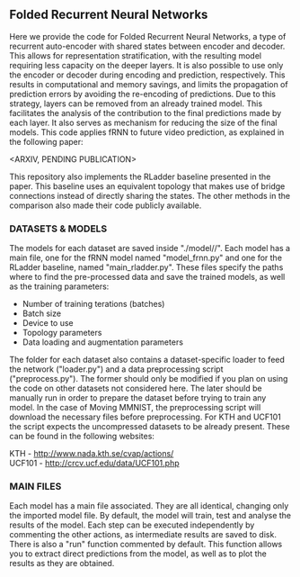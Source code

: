 ## Folded Recurrent Neural Networks

Here we provide the code for Folded Recurrent Neural Networks, a type of recurrent auto-encoder with shared states between encoder and decoder. This allows for representation stratification, with the resulting model requiring less capacity on the deeper layers. It is also possible to use only the encoder or decoder during encoding and prediction, respectively. This results in computational and memory savings, and limits the propagation of prediction errors by avoiding the re-encoding of predictions. Due to this strategy, layers can be removed from an already trained model. This facilitates the analysis of the contribution to the final predictions made by each layer. It also serves as mechanism for reducing the size of the final models. This code applies fRNN to future video prediction, as explained in the following paper:

<ARXIV, PENDING PUBLICATION>

This repository also implements the RLadder baseline presented in the paper. This baseline uses an equivalent topology that makes use of bridge connections instead of directly sharing the states. The other methods in the comparison also made their code publicly available.

### DATASETS & MODELS
The models for each dataset are saved inside "./model/<dataset>/". Each model has a main file, one for the fRNN model
named "model_frnn.py" and one for the RLadder baseline, named "main_rladder.py". These files specify the paths where
to find the pre-processed data and save the trained models, as well as the training parameters:

- Number of training terations (batches)
- Batch size
- Device to use
- Topology parameters
- Data loading and augmentation parameters

The folder for each dataset also contains a dataset-specific loader to feed the network ("loader.py") and a data
preprocessing script ("preprocess.py"). The former should only be modified if you plan on using the code on other
datasets not considered here. The later should be manually run in order to prepare the dataset before trying
to train any model. In the case of Moving MMNIST, the preprocessing script will download the necessary files before
preprocessing. For KTH and UCF101 the script expects the uncompressed datasets to be already present. These can be found in the following websites:

KTH - http://www.nada.kth.se/cvap/actions/  
UCF101 - http://crcv.ucf.edu/data/UCF101.php

### MAIN FILES

Each model has a main file associated. They are all identical, changing only the imported model file. By default, the
model will train, test and analyse the results of the model. Each step can be executed independently by commenting the
other actions, as intermediate results are saved to disk. There is also a "run" function commented by default. This
function allows you to extract direct predictions from the model, as well as to plot the results as they are obtained.
